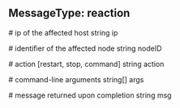MessageType: reaction
----

\# ip of the affected host
string ip

\# identifier of the affected node
string nodeID

\# action  [restart, stop, command]
string action

\# command-line arguments
string[] args

\# message returned upon completion
string msg